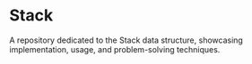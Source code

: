 # Stack
A repository dedicated to the Stack data structure, showcasing implementation, usage, and problem-solving techniques.
